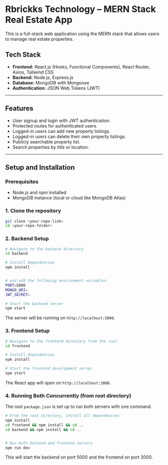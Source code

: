
# Rbrickks Technology – MERN Stack Real Estate App

This is a full-stack web application using the MERN stack that allows users to manage real estate properties.

## Tech Stack

- **Frontend:** React.js (Hooks, Functional Components), React Router, Axios, Tailwind CSS
- **Backend:** Node.js, Express.js
- **Database:** MongoDB with Mongoose
- **Authentication:** JSON Web Tokens (JWT)

---

## Features

- User signup and login with JWT authentication.
- Protected routes for authenticated users.
- Logged-in users can add new property listings.
- Logged-in users can delete their own property listings.
- Publicly searchable property list.
- Search properties by title or location.

---

## Setup and Installation

### Prerequisites

- Node.js and npm installed
- MongoDB instance (local or cloud like MongoDB Atlas)

### 1. Clone the repository

```bash
git clone <your-repo-link>
cd <your-repo-folder>
```

### 2. Backend Setup

```bash
# Navigate to the backend directory
cd backend

# Install dependencies
npm install


# and add the following environment variables:
PORT=5000
MONGO_URI=
JWT_SECRET=

# Start the backend server
npm start
```

The server will be running on `http://localhost:5000`.

### 3. Frontend Setup

```bash
# Navigate to the frontend directory from the root
cd frontend

# Install dependencies
npm install

# Start the frontend development server
npm start
```

The React app will open on `http://localhost:3000`.

### 4. Running Both Concurrently (from root directory)

The root `package.json` is set up to run both servers with one command.

```bash
# From the root directory, install all dependencies
npm install
cd frontend && npm install && cd ..
cd backend && npm install && cd ..


# Run both backend and frontend servers
npm run dev
```

This will start the backend on port 5000 and the frontend on port 3000.

